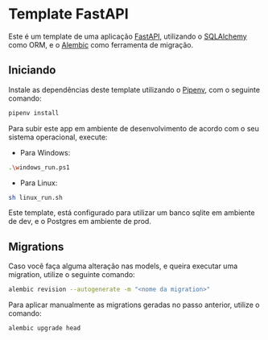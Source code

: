 # Template FastAPI

Este é um template de uma aplicação [FastAPI](https://fastapi.tiangolo.com/), utilizando o [SQLAlchemy](https://www.sqlalchemy.org/) como ORM, e o [Alembic](https://alembic.sqlalchemy.org/en/latest/front.html#project-homepage) como ferramenta de migração.

## Iniciando

Instale as dependências deste template utilizando o [Pipenv](https://pipenv.pypa.io/en/latest/), com o seguinte comando:

```sh
pipenv install
```

Para subir este app em ambiente de desenvolvimento de acordo com o seu sistema operacional, execute:

- Para Windows:
```sh
.\windows_run.ps1
```

- Para Linux:
```sh
sh linux_run.sh
```

Este template, está configurado para utilizar um banco sqlite em ambiente de dev, e o Postgres em ambiente de prod.

## Migrations

Caso você faça alguma alteração nas models, e queira executar uma migration, utilize o seguinte comando:

```sh
alembic revision --autogenerate -m "<nome da migration>"
```

Para aplicar manualmente as migrations geradas no passo anterior, utilize o comando:

```sh
alembic upgrade head
```